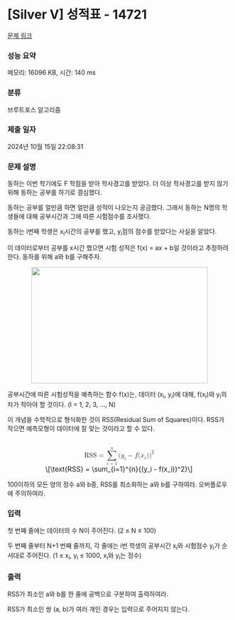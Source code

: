 # [Silver V] 성적표 - 14721 

[문제 링크](https://www.acmicpc.net/problem/14721) 

### 성능 요약

메모리: 16096 KB, 시간: 140 ms

### 분류

브루트포스 알고리즘

### 제출 일자

2024년 10월 15일 22:08:31

### 문제 설명

<p>동하는 이번 학기에도 F 학점을 받아 학사경고를 받았다. 더 이상 학사경고를 받지 않기 위해 동하는 공부를 하기로 결심했다.</p>

<p>동하는 공부를 얼만큼 하면 얼만큼 성적이 나오는지 궁금했다. 그래서 동하는 N명의 학생들에 대해 공부시간과 그에 따른 시험점수를 조사했다.</p>

<p>동하는 i번째 학생은 x<sub>i</sub>시간의 공부를 했고, y<sub>i</sub>점의 점수를 받았다는 사실을 알았다.</p>

<p>이 데이터로부터 공부를 x시간 했으면 시험 성적은 f(x) = ax + b일 것이라고 추정하려 한다. 동하를 위해 a와 b를 구해주자.</p>

<p style="text-align:center"><img alt="" src="https://onlinejudgeimages.s3-ap-northeast-1.amazonaws.com/problem/14721/1.png" style="height:262px; width:397px"></p>

<p>공부시간에 따른 시험성적을 예측하는 함수 f(x)는, 데이터 (x<sub>i</sub>, y<sub>i</sub>)에 대해, f(x<sub>i</sub>)와 y<sub>i</sub>의 차가 작아야 할 것이다. (I = 1, 2, 3, …, N)</p>

<p>이 개념을 수학적으로 형식화한 것이 RSS(Residual Sum of Squares)이다. RSS가 작으면 예측모형이 데이터에 잘 맞는 것이라고 할 수 있다.</p>

<p style="text-align:center"><mjx-container class="MathJax" jax="CHTML" display="true" style="font-size: 109%; position: relative;"> <mjx-math display="true" class="MJX-TEX" aria-hidden="true" style="margin-left: 0px; margin-right: 0px;"><mjx-mtext class="mjx-n"><mjx-c class="mjx-c52"></mjx-c><mjx-c class="mjx-c53"></mjx-c><mjx-c class="mjx-c53"></mjx-c></mjx-mtext><mjx-mo class="mjx-n" space="4"><mjx-c class="mjx-c3D"></mjx-c></mjx-mo><mjx-munderover space="4"><mjx-over style="padding-bottom: 0.192em; padding-left: 0.51em;"><mjx-texatom size="s" texclass="ORD"><mjx-mi class="mjx-i"><mjx-c class="mjx-c1D45B TEX-I"></mjx-c></mjx-mi></mjx-texatom></mjx-over><mjx-box><mjx-munder><mjx-row><mjx-base><mjx-mo class="mjx-lop"><mjx-c class="mjx-c2211 TEX-S2"></mjx-c></mjx-mo></mjx-base></mjx-row><mjx-row><mjx-under style="padding-top: 0.167em; padding-left: 0.148em;"><mjx-texatom size="s" texclass="ORD"><mjx-mi class="mjx-i"><mjx-c class="mjx-c1D456 TEX-I"></mjx-c></mjx-mi><mjx-mo class="mjx-n"><mjx-c class="mjx-c3D"></mjx-c></mjx-mo><mjx-mn class="mjx-n"><mjx-c class="mjx-c31"></mjx-c></mjx-mn></mjx-texatom></mjx-under></mjx-row></mjx-munder></mjx-box></mjx-munderover><mjx-texatom space="2" texclass="ORD"><mjx-mo class="mjx-n"><mjx-c class="mjx-c28"></mjx-c></mjx-mo><mjx-msub><mjx-mi class="mjx-i"><mjx-c class="mjx-c1D466 TEX-I"></mjx-c></mjx-mi><mjx-script style="vertical-align: -0.15em;"><mjx-mi class="mjx-i" size="s"><mjx-c class="mjx-c1D456 TEX-I"></mjx-c></mjx-mi></mjx-script></mjx-msub><mjx-mo class="mjx-n" space="3"><mjx-c class="mjx-c2212"></mjx-c></mjx-mo><mjx-mi class="mjx-i" space="3"><mjx-c class="mjx-c1D453 TEX-I"></mjx-c></mjx-mi><mjx-mo class="mjx-n"><mjx-c class="mjx-c28"></mjx-c></mjx-mo><mjx-msub><mjx-mi class="mjx-i"><mjx-c class="mjx-c1D465 TEX-I"></mjx-c></mjx-mi><mjx-script style="vertical-align: -0.15em;"><mjx-mi class="mjx-i" size="s"><mjx-c class="mjx-c1D456 TEX-I"></mjx-c></mjx-mi></mjx-script></mjx-msub><mjx-mo class="mjx-n"><mjx-c class="mjx-c29"></mjx-c></mjx-mo><mjx-msup><mjx-mo class="mjx-n"><mjx-c class="mjx-c29"></mjx-c></mjx-mo><mjx-script style="vertical-align: 0.413em;"><mjx-mn class="mjx-n" size="s"><mjx-c class="mjx-c32"></mjx-c></mjx-mn></mjx-script></mjx-msup></mjx-texatom></mjx-math><mjx-assistive-mml unselectable="on" display="block"><math xmlns="http://www.w3.org/1998/Math/MathML" display="block"><mtext>RSS</mtext><mo>=</mo><munderover><mo data-mjx-texclass="OP">∑</mo><mrow data-mjx-texclass="ORD"><mi>i</mi><mo>=</mo><mn>1</mn></mrow><mrow data-mjx-texclass="ORD"><mi>n</mi></mrow></munderover><mrow data-mjx-texclass="ORD"><mo stretchy="false">(</mo><msub><mi>y</mi><mi>i</mi></msub><mo>−</mo><mi>f</mi><mo stretchy="false">(</mo><msub><mi>x</mi><mi>i</mi></msub><mo stretchy="false">)</mo><msup><mo stretchy="false">)</mo><mn>2</mn></msup></mrow></math></mjx-assistive-mml><span aria-hidden="true" class="no-mathjax mjx-copytext">\[\text{RSS} = \sum_{i=1}^{n}{(y_i - f(x_i))^2}\]</span> </mjx-container></p>

<p>100이하의 모든 양의 정수 a와 b중, RSS를 최소화하는 a와 b를 구하여라. 오버플로우에 주의하여라.</p>

### 입력 

 <p>첫 번째 줄에는 데이터의 수 N이 주어진다. (2 ≤ N ≤ 100)</p>

<p>두 번째 줄부터 N+1 번째 줄까지, 각 줄에는 i번 학생의 공부시간 x<sub>i</sub>와 시험점수 y<sub>i</sub>가 순서대로 주어진다. (1 ≤ x<sub>i</sub>, y<sub>i</sub> ≤ 1000, x<sub>i</sub>와 y<sub>i</sub>는 정수)</p>

### 출력 

 <p>RSS가 최소인 a와 b를 한 줄에 공백으로 구분하여 출력하여라.</p>

<p>RSS가 최소인 쌍 (a, b)가 여러 개인 경우는 입력으로 주어지지 않는다.</p>

